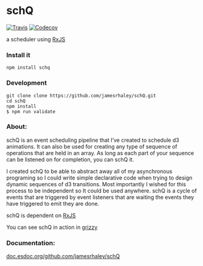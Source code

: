 # schQ
  
[![Travis](https://img.shields.io/travis/jamesrhaley/schQ.svg)]()
[![Codecov](https://img.shields.io/codecov/c/github/jamesrhaley/schQ.svg)]()

a scheduler using [RxJS](https://github.com/Reactive-Extensions/RxJS)

### Install it
```
npm install schq
```

### Development

```
git clone clone https://github.com/jamesrhaley/schQ.git
cd schQ
npm install
$ npm run validate
```

### About:
schQ is an event scheduling pipeline that I’ve created to schedule d3 animations.  It can also be used for creating any type of sequence of operations that are held in an array.  As long as each part of your sequence can be listened on for completion, you can schQ it.

I created schQ to be able to abstract away all of my asynchronous programing so I could write simple declarative code when trying to design dynamic sequences of d3 transitions.  Most importantly I wished for this process to be independent so It could be used anywhere. schQ is a cycle of events that are triggered by event listeners that are waiting the events they have triggered to emit they are done.

schQ is dependent on [RxJS](https://github.com/Reactive-Extensions/RxJS)

You can see schQ in action in [grizzy](https://github.com/jamesrhaley/grizzy)

### Documentation:

[doc.esdoc.org/github.com/jamesrhaley/schQ](https://doc.esdoc.org/github.com/jamesrhaley/schQ)

